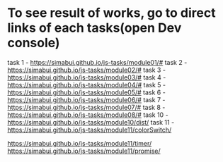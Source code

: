 # To see result of works, go to direct links of each tasks(open Dev console)

task 1 - https://simabui.github.io/js-tasks/module01/#
task 2 - https://simabui.github.io/js-tasks/module02/#
task 3 - https://simabui.github.io/js-tasks/module03/#
task 4 - https://simabui.github.io/js-tasks/module04/#
task 5 - https://simabui.github.io/js-tasks/module05/#
task 6 - https://simabui.github.io/js-tasks/module06/#
task 7 - https://simabui.github.io/js-tasks/module07/#
task 8 - https://simabui.github.io/js-tasks/module08/#
task 10 - https://simabui.github.io/js-tasks/module10/dist/
task 11 - https://simabui.github.io/js-tasks/module11/colorSwitch/

https://simabui.github.io/js-tasks/module11/timer/
https://simabui.github.io/js-tasks/module11/promise/
